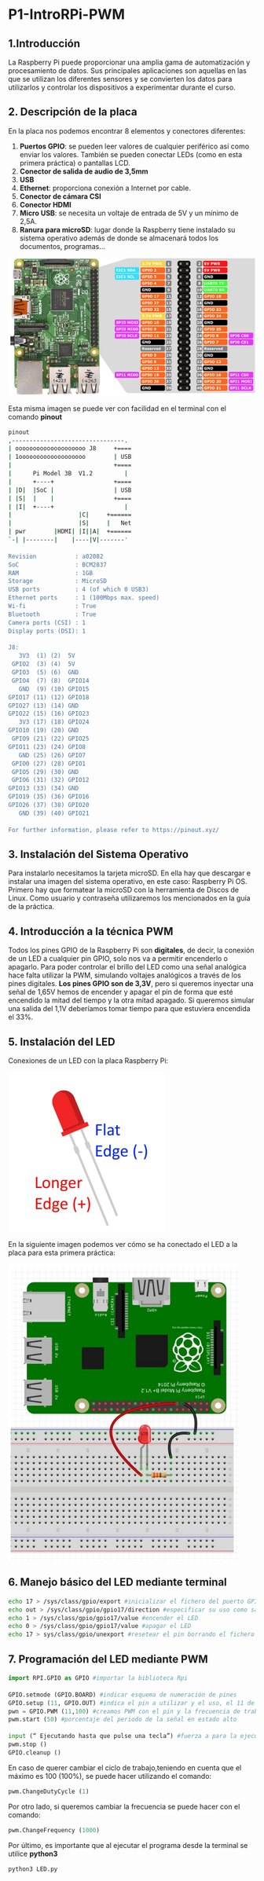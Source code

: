 # P1-IntroRPi-PWM
## 1.Introducción
La Raspberry Pi puede proporcionar una amplia gama de automatización y procesamiento de datos. Sus principales aplicaciones son aquellas en las que se utilizan los diferentes sensores y se convierten los datos para utilizarlos y controlar los dispositivos a experimentar durante el curso.

## 2. Descripción de la placa
En la placa nos podemos encontrar 8 elementos y conectores diferentes:
1. **Puertos GPIO**: se pueden leer valores de cualquier periférico así como enviar los valores. También se pueden conectar LEDs (como en esta primera práctica) o pantallas LCD.
2. **Conector de salida de audio de 3,5mm**
3. **USB**
4. **Ethernet**: proporciona conexión a Internet por cable.
5. **Conector de cámara CSI**
6. **Conector HDMI**
7. **Micro USB**: se necesita un voltaje de entrada de 5V y un mínimo de 2,5A.
8. **Ranura para microSD**: lugar donde la Raspberry tiene instalado su sistema operativo además de donde se almacenará todos los documentos, programas...

![Elementos e interfaz](https://github.com/rsanchez2021/Image/blob/main/interfazRaspberryPi.jpg "Elementos e interfaz")

Esta misma imagen se puede ver con facilidad en el terminal con el comando **pinout**

```bash
pinout
,--------------------------------.
| oooooooooooooooooooo J8     +====
| 1ooooooooooooooooooo        | USB
|                             +====
|      Pi Model 3B  V1.2         |
|      +----+                 +====
| |D|  |SoC |                 | USB
| |S|  |    |                 +====
| |I|  +----+                    |
|                   |C|     +======
|                   |S|     |   Net
| pwr        |HDMI| |I||A|  +======
`-| |--------|    |----|V|-------'

Revision           : a02082
SoC                : BCM2837
RAM                : 1GB
Storage            : MicroSD
USB ports          : 4 (of which 0 USB3)
Ethernet ports     : 1 (100Mbps max. speed)
Wi-fi              : True
Bluetooth          : True
Camera ports (CSI) : 1
Display ports (DSI): 1

J8:
   3V3  (1) (2)  5V    
 GPIO2  (3) (4)  5V    
 GPIO3  (5) (6)  GND   
 GPIO4  (7) (8)  GPIO14
   GND  (9) (10) GPIO15
GPIO17 (11) (12) GPIO18
GPIO27 (13) (14) GND   
GPIO22 (15) (16) GPIO23
   3V3 (17) (18) GPIO24
GPIO10 (19) (20) GND   
 GPIO9 (21) (22) GPIO25
GPIO11 (23) (24) GPIO8 
   GND (25) (26) GPIO7 
 GPIO0 (27) (28) GPIO1 
 GPIO5 (29) (30) GND   
 GPIO6 (31) (32) GPIO12
GPIO13 (33) (34) GND   
GPIO19 (35) (36) GPIO16
GPIO26 (37) (38) GPIO20
   GND (39) (40) GPIO21

For further information, please refer to https://pinout.xyz/
```

## 3. Instalación del Sistema Operativo
Para instalarlo necesitamos la tarjeta microSD. En ella hay que descargar e instalar una imagen del sistema operativo, en este caso: Raspberry Pi OS. Primero hay que formatear la microSD con la herramienta de Discos de Linux. Como usuario y contraseña utilizaremos los mencionados en la guía de la práctica.

## 4. Introducción a la técnica PWM
Todos los pines GPIO de la Raspberry Pi son **digitales**, de decir, la conexión de un LED a cualquier pin GPIO, solo nos va a permitir encenderlo o apagarlo. Para poder controlar el brillo del LED como una señal analógica hace falta utilizar la PWM, simulando voltajes analógicos a través de los pines digitales. **Los pines GPIO son de 3,3V**, pero si queremos inyectar una señal de 1,65V hemos de encender y apagar el pin de forma que esté encendido la mitad del tiempo y la otra mitad apagado. Si queremos simular una salida del 1,1V deberíamos tomar tiempo para que estuviera encendida el 33%.

## 5. Instalación del LED
Conexiones de un LED con la placa Raspberry Pi:

![Conexiones del LED](https://github.com/rsanchez2021/Image/blob/main/LED.PNG "Conexión LED")

En la siguiente imagen podemos ver cómo se ha conectado el LED a la placa para esta primera práctica:

![Primer circuito](https://github.com/rsanchez2021/Image/blob/main/p1.PNG "Disposición del LED")

## 6. Manejo básico del LED mediante terminal
```bash
echo 17 > /sys/class/gpio/export #inicializar el fichero del puerto GPIO 17 // puerto 11
echo out > /sys/class/gpio/gpio17/direction #especificar su uso como salida
echo 1 > /sys/class/gpio/gpio17/value #encender el LED
echo 0 > /sys/class/gpio/gpio17/value #apagar el LED
echo 17 > sys/class/gpio/unexport #resetear el pin borrando el fichero 
```

## 7. Programación del LED mediante PWM
```python
import RPI.GPIO as GPIO #importar la biblioteca Rpi

GPIO.setmode (GPIO.BOARD) #indicar esquema de numeración de pines
GPIO.setup (11, GPIO.OUT) #indica el pin a utilizar y el uso, el 11 de salida
pwn = GPIO.PWM (11,100) #creamos PWM con el pin y la frecuencia de trabajo
pwm.start (50) #porcentaje del periodo de la señal en estado alto

input (“ Ejecutando hasta que pulse una tecla”) #fuerza a para la ejecución del programa
pwm.stop ()
GPIO.cleanup ()
```
En caso de querer cambiar el ciclo de trabajo,teniendo en cuenta que el máximo es 100 (100%), se puede hacer utilizando el comando: 
```python
pwm.ChangeDutyCycle (1)
```
Por otro lado, si queremos  cambiar la frecuencia se puede hacer con el comando:
```python
pwm.ChangeFrequency (1000)
```

Por último, es importante que al ejecutar el programa desde la terminal se utilice **python3**
```bash
python3 LED.py
```
